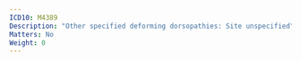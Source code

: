 ```yaml
---
ICD10: M4389
Description: "Other specified deforming dorsopathies: Site unspecified"
Matters: No
Weight: 0
---
```


